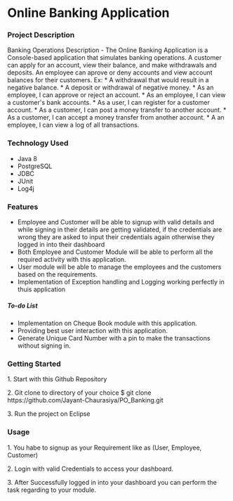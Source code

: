 <h1>
Online Banking Application
</h1>
<h3> Project Description</h3>

<p>Banking Operations Description - The Online Banking Application is a Console-based application that simulates banking operations. A customer can apply for an account, view their balance, and make withdrawals and deposits. An employee can aprove or deny accounts and view account balances for their customers.  Ex: * A withdrawal that would result in a negative balance. * A deposit or withdrawal of negative money. * As an employee, I can approve or reject an account. * As an employee, I can view a customer's bank accounts. * As a user, I can register for a customer account. * As a customer, I can post a money transfer to another account. * As a customer, I can accept a money transfer from another account. * A an employee, I can view a log of all transactions. </p>


<h3>Technology Used</h3>
<ul>
  <li>
    Java 8
  </li>  
   <li>
    PostgreSQL
  </li>
   <li>
   JDBC
  </li>
   <li>
    JUnit
  </li>
  <li>
  Log4j
  </li>
  
  </ul>
  
  <h3>Features</h3>
 <ul>
  <li>Employee and Customer will be able to signup with valid details and while signing in their details are getting validated, if the credentials are wrong they are asked to input their credentials again otherwise  they logged in into their dashboard</li>
    <li>Both Employee and Customer Module will be able to perform all the required activity with this application.</li>
    <li>User module will be able to manage the employees and the customers based on the requirements.</li>
  <li>Implementation of Exception handling and Logging working perfectly in thuis application</li>
</ul>
   
   <h5>   To-do List</h5>
 <ul>
  <li>Implementation on Cheque Book module with this application.</li>  
   <li>Providing best user interaction with this application.</li>
   <li>Generate Unique Card Number with a pin to make the transactions without signing in.</li>
</ul>
   


<h3>Getting Started</h3>
<p>1. Start with this Github Repository</p>
<p>2. Git clone to directory of your choice $ git clone https://github.com/Jayant-Chaurasiya/PO_Banking.git</p>

<p>3. Run the project on Eclipse</p>


<h3>Usage</h3>
<p>1. You habe to signup as your Requirement like as (User, Employee, Customer)</p>

<p>2. Login with valid Credentials to access your dashboard.</p>

<p>3. After Successfully logged in into your dashboard you can perform the task regarding to your module.</p>
